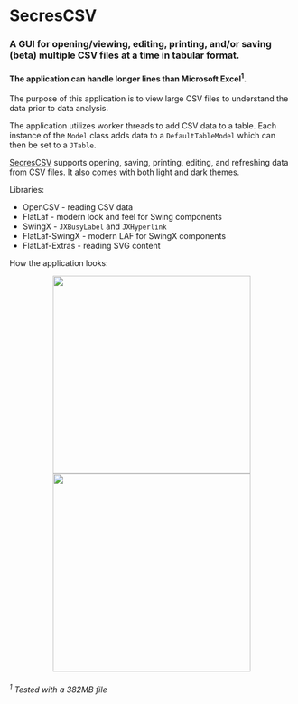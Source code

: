 # SecresCSV

### A GUI for opening/viewing, editing, printing, and/or saving (beta) multiple CSV files at a time in tabular format.
#### The application can handle longer lines than Microsoft Excel<sup>1</sup>.

The purpose of this application is to view large CSV files to understand the data prior to data analysis.<p>
  
The application utilizes worker threads to add CSV data to a table. Each instance of the `Model` class adds data to a `DefaultTableModel` which can then be set to a `JTable`.

[SecresCSV](https://github.com/PranavAmarnath/SecresCSV) supports opening, saving, printing, editing, and refreshing data from CSV files. It also comes with both light and dark themes.

Libraries:
* OpenCSV - reading CSV data
* FlatLaf - modern look and feel for Swing components
* SwingX - `JXBusyLabel` and `JXHyperlink`
* FlatLaf-SwingX - modern LAF for SwingX components
* FlatLaf-Extras - reading SVG content

How the application looks:
<p align="middle">
      <img src="https://user-images.githubusercontent.com/64337291/111054236-f5587600-841f-11eb-8f78-f2c684b36824.png" width="350" />
      <img src="https://user-images.githubusercontent.com/64337291/111054228-dd80f200-841f-11eb-9ef7-7a2fbf8e1976.png" width="350" /> 
</p>


###### <sup>1</sup>  Tested with a 382MB file
